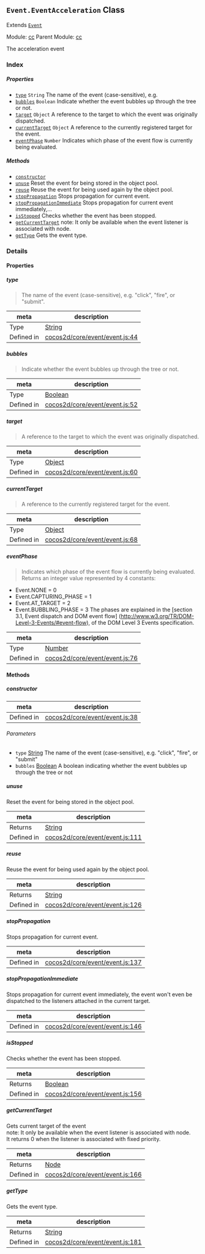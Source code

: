 ## `Event.EventAcceleration` Class

Extends [`Event`](Event.md)


Module: [cc](../modules/cc.md)
Parent Module: [cc](../modules/cc.md)


The acceleration event



### Index

##### Properties

  - [`type`](#type) `String` The name of the event (case-sensitive), e.g.
  - [`bubbles`](#bubbles) `Boolean` Indicate whether the event bubbles up through the tree or not.
  - [`target`](#target) `Object` A reference to the target to which the event was originally dispatched.
  - [`currentTarget`](#currenttarget) `Object` A reference to the currently registered target for the event.
  - [`eventPhase`](#eventphase) `Number` Indicates which phase of the event flow is currently being evaluated.



##### Methods

  - [`constructor`](#constructor) 
  - [`unuse`](#unuse) Reset the event for being stored in the object pool.
  - [`reuse`](#reuse) Reuse the event for being used again by the object pool.
  - [`stopPropagation`](#stoppropagation) Stops propagation for current event.
  - [`stopPropagationImmediate`](#stoppropagationimmediate) Stops propagation for current event immediately,...
  - [`isStopped`](#isstopped) Checks whether the event has been stopped.
  - [`getCurrentTarget`](#getcurrenttarget) note: It only be available when the event listener is associated with node.
  - [`getType`](#gettype) Gets the event type.



### Details


#### Properties


##### type

> The name of the event (case-sensitive), e.g. "click", "fire", or "submit".

| meta | description |
|------|-------------|
| Type | <a href="https://developer.mozilla.org/en/JavaScript/Reference/Global_Objects/String" class="crosslink external" target="_blank">String</a> |
| Defined in | [cocos2d/core/event/event.js:44](https://github.com/cocos-creator/engine/blob/75ac6640e7f40c3c34c913047be42ae5f8a96d74/cocos2d/core/event/event.js#L44) |



##### bubbles

> Indicate whether the event bubbles up through the tree or not.

| meta | description |
|------|-------------|
| Type | <a href="https://developer.mozilla.org/en/JavaScript/Reference/Global_Objects/Boolean" class="crosslink external" target="_blank">Boolean</a> |
| Defined in | [cocos2d/core/event/event.js:52](https://github.com/cocos-creator/engine/blob/75ac6640e7f40c3c34c913047be42ae5f8a96d74/cocos2d/core/event/event.js#L52) |



##### target

> A reference to the target to which the event was originally dispatched.

| meta | description |
|------|-------------|
| Type | <a href="https://developer.mozilla.org/en/JavaScript/Reference/Global_Objects/Object" class="crosslink external" target="_blank">Object</a> |
| Defined in | [cocos2d/core/event/event.js:60](https://github.com/cocos-creator/engine/blob/75ac6640e7f40c3c34c913047be42ae5f8a96d74/cocos2d/core/event/event.js#L60) |



##### currentTarget

> A reference to the currently registered target for the event.

| meta | description |
|------|-------------|
| Type | <a href="https://developer.mozilla.org/en/JavaScript/Reference/Global_Objects/Object" class="crosslink external" target="_blank">Object</a> |
| Defined in | [cocos2d/core/event/event.js:68](https://github.com/cocos-creator/engine/blob/75ac6640e7f40c3c34c913047be42ae5f8a96d74/cocos2d/core/event/event.js#L68) |



##### eventPhase

> Indicates which phase of the event flow is currently being evaluated.
Returns an integer value represented by 4 constants:
 - Event.NONE = 0
 - Event.CAPTURING_PHASE = 1
 - Event.AT_TARGET = 2
 - Event.BUBBLING_PHASE = 3
The phases are explained in the [section 3.1, Event dispatch and DOM event flow]
(http://www.w3.org/TR/DOM-Level-3-Events/#event-flow), of the DOM Level 3 Events specification.

| meta | description |
|------|-------------|
| Type | <a href="https://developer.mozilla.org/en/JavaScript/Reference/Global_Objects/Number" class="crosslink external" target="_blank">Number</a> |
| Defined in | [cocos2d/core/event/event.js:76](https://github.com/cocos-creator/engine/blob/75ac6640e7f40c3c34c913047be42ae5f8a96d74/cocos2d/core/event/event.js#L76) |






<!-- Method Block -->
#### Methods


##### constructor



| meta | description |
|------|-------------|
| Defined in | [cocos2d/core/event/event.js:38](https://github.com/cocos-creator/engine/blob/75ac6640e7f40c3c34c913047be42ae5f8a96d74/cocos2d/core/event/event.js#L38) |

###### Parameters
- `type` <a href="https://developer.mozilla.org/en/JavaScript/Reference/Global_Objects/String" class="crosslink external" target="_blank">String</a> The name of the event (case-sensitive), e.g. "click", "fire", or "submit"
- `bubbles` <a href="https://developer.mozilla.org/en/JavaScript/Reference/Global_Objects/Boolean" class="crosslink external" target="_blank">Boolean</a> A boolean indicating whether the event bubbles up through the tree or not


##### unuse

Reset the event for being stored in the object pool.

| meta | description |
|------|-------------|
| Returns | <a href="https://developer.mozilla.org/en/JavaScript/Reference/Global_Objects/String" class="crosslink external" target="_blank">String</a> 
| Defined in | [cocos2d/core/event/event.js:111](https://github.com/cocos-creator/engine/blob/75ac6640e7f40c3c34c913047be42ae5f8a96d74/cocos2d/core/event/event.js#L111) |



##### reuse

Reuse the event for being used again by the object pool.

| meta | description |
|------|-------------|
| Returns | <a href="https://developer.mozilla.org/en/JavaScript/Reference/Global_Objects/String" class="crosslink external" target="_blank">String</a> 
| Defined in | [cocos2d/core/event/event.js:126](https://github.com/cocos-creator/engine/blob/75ac6640e7f40c3c34c913047be42ae5f8a96d74/cocos2d/core/event/event.js#L126) |



##### stopPropagation

Stops propagation for current event.

| meta | description |
|------|-------------|
| Defined in | [cocos2d/core/event/event.js:137](https://github.com/cocos-creator/engine/blob/75ac6640e7f40c3c34c913047be42ae5f8a96d74/cocos2d/core/event/event.js#L137) |



##### stopPropagationImmediate

Stops propagation for current event immediately,
the event won't even be dispatched to the listeners attached in the current target.

| meta | description |
|------|-------------|
| Defined in | [cocos2d/core/event/event.js:146](https://github.com/cocos-creator/engine/blob/75ac6640e7f40c3c34c913047be42ae5f8a96d74/cocos2d/core/event/event.js#L146) |



##### isStopped

Checks whether the event has been stopped.

| meta | description |
|------|-------------|
| Returns | <a href="https://developer.mozilla.org/en/JavaScript/Reference/Global_Objects/Boolean" class="crosslink external" target="_blank">Boolean</a> 
| Defined in | [cocos2d/core/event/event.js:156](https://github.com/cocos-creator/engine/blob/75ac6640e7f40c3c34c913047be42ae5f8a96d74/cocos2d/core/event/event.js#L156) |



##### getCurrentTarget

<p>
    Gets current target of the event                                                            <br/>
    note: It only be available when the event listener is associated with node.                <br/>
         It returns 0 when the listener is associated with fixed priority.
</p>

| meta | description |
|------|-------------|
| Returns | <a href="../classes/Node.html" class="crosslink">Node</a> 
| Defined in | [cocos2d/core/event/event.js:166](https://github.com/cocos-creator/engine/blob/75ac6640e7f40c3c34c913047be42ae5f8a96d74/cocos2d/core/event/event.js#L166) |



##### getType

Gets the event type.

| meta | description |
|------|-------------|
| Returns | <a href="https://developer.mozilla.org/en/JavaScript/Reference/Global_Objects/String" class="crosslink external" target="_blank">String</a> 
| Defined in | [cocos2d/core/event/event.js:181](https://github.com/cocos-creator/engine/blob/75ac6640e7f40c3c34c913047be42ae5f8a96d74/cocos2d/core/event/event.js#L181) |





